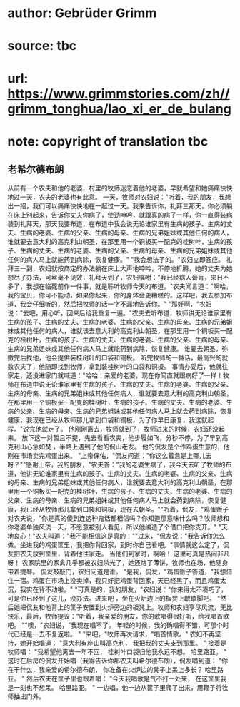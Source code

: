 # author: Gebrüder Grimm
# source: tbc
# url: https://www.grimmstories.com/zh//grimm_tonghua/lao_xi_er_de_bulang
# note: copyright of translation tbc

## 老希尔德布朗 

从前有一个农夫和他的老婆，村里的牧师迷恋着他的老婆，早就希望和她痛痛快快地过一天，农夫的老婆也有此意。
一天，牧师对农妇说："听着，我的朋友，我想出一招，我们可以痛痛快快地在一起过一天。我来告诉你，礼拜三那天，你必须躺在床上别起来，告诉你丈夫你病了，使劲呻吟，就跟真的病了一样，你一直得装病装到礼拜天，那天我要布道，在布道中我会说无论谁家里有生病的孩子、生病的丈夫、生病的老婆、生病的父亲、生病的母亲、生病的兄弟姐妹或其他任何的病人，谁就要去意大利的高克利山朝圣，在那里用一个铜板买一配克的桂树叶，生病的孩子、生病的丈夫、生病的老婆、生病的父亲、生病的母亲、生病的兄弟姐妹或其他任何的病人马上就能药到病除，恢复健康。"
"我会想法子的。"农妇立即答应。
礼拜三一到，农妇就按商定的办法躺在床上大声地呻吟，不停地折腾，她的丈夫为她想尽了办法，可丝毫不见效，礼拜天到了，农妇嘱咐："我已经病入膏肓，来日不多了，我想在临死前作一件事，就是聆听牧师今天的布道。"农夫闻言道："啊哈，我的宝贝，你可不能动，如果你起来，你的身体会更糟糕的。这样吧，我去参加布道，我会仔细听的，然后把牧师的话一字不漏地告诉你。"
"那好啊，"农妇说："去吧，用心听，回来后给我重复一遍。"农夫去听布道，牧师讲无论谁家里有生病的孩子、生病的丈夫、生病的老婆、生病的父亲、生病的母亲、生病的兄弟姐妹或其他任何的病人，谁就该去意大利的高克利山朝圣，在那里用一个铜板买一配克的桂树叶，生病的孩子、生病的丈夫、生病的老婆、生病的父亲、生病的母亲、生病的兄弟姐妹或其他任何病人马上就能药到病除，恢复健康。
谁要去朝圣，弥撒完后找他，他会提供装桂树叶的口袋和铜板。
听完牧师的一番话，最高兴的就数农夫了，他随即找到牧师，拿到装桂树叶的口袋和铜板。
事情办妥后，他就往家走，还没进家门就喊道："哈哈！亲爱的老婆，现在你简直就跟病好了一样！牧师在布道中说无论谁家里有生病的孩子、生病的丈夫、生病的老婆、生病的父亲、生病的母亲、生病的兄弟姐妹或其他任何病人，谁就要去意大利的高克利山朝圣，在那里用一个铜板买一配克的桂树叶，生病的孩子、生病的丈夫、生病的老婆、生病的父亲、生病的母亲、生病的兄弟姐妹或其他任何病人马上就会药到病除，恢复健康，我现在已经从牧师那儿拿到口袋和铜板，为了你早日康复，我这就起程。"说完他就走了。
他刚刚离去，牧师就到了，牧师进来的时候，农妇还没起来。
放下这一对暂且不提，先去看看农夫，他步履如飞，分秒不停，为了早到高克利山心急如焚
，半路上遇到了他的侃山老友。
他的侃友是个作鸡蛋生意的，他刚在市场卖完鸡蛋出来。
"上帝保佑，"侃友问道："你这么着急是上哪儿去呀？""感谢上帝，我的朋友，"农夫答："我的老婆生病了，我今天去听了牧师的布道，他讲无论谁家里有生病的孩子、生病的丈夫、生病的老婆、生病的父亲、生病的母亲、生病的兄弟姐妹或其他任何病人，谁就要去意大利的高克利山朝圣，在那里用一个铜板买一配克的桂树叶，生病的孩子、生病的丈夫、生病的老婆、生病的父亲、生病的母亲、生病的兄弟姐妹或其他任何病人马上就会药到病除，恢复健康，我已经从牧师那儿拿到口袋和铜板，现在去朝圣。""听着，侃友，"鸡蛋贩子对农夫说，"你是真的傻到连这种鬼话都相信吗？你知道那意味什么吗？牧师想和你老婆单独风流一天，不愿意被别人看见，所以他编造了个借口把你支开。"
"天地良心！"农夫叫道："我不能相信这是真的！""过来，"侃友说："我告诉你怎么做。坐进我的鸡蛋筐里，我把你背回家，到时你自己看吧。"事情就这么定了，侃友把农夫放到筐里，背着他往家走。
当他们到家时，啊哈！ 这里可真是热闹非凡呀！
农家院里的家禽几乎都被农妇杀光了，她还烙了薄饼，牧师也在场，他随身带着提琴。
侃友敲敲门，农妇问道是谁。
"是我，侃友，"鸡蛋贩子答道，"我想借住一宿。鸡蛋在市场上没卖掉，我只好把鸡蛋背回家，天已经黑了，而且鸡蛋太沉，我实在背不动啦。"
"可真是的，我的朋友，"农妇说："你来得太不凑巧了，可是你已经到了这儿，没办法。进来吧
，坐在火炉边上的板凳上歇歇脚吧。
"然后她把侃友和他背上的筐子安置到火炉旁边的板凳上。牧师和农妇享尽风流，无比快乐，最后，牧师提议："听着，我亲爱的朋友，你的歌唱得很好听，给我唱首歌吧。
""噢，"农妇说，"我现在唱不了。
年轻的时候，我的确唱得不错，可那个时代已经是一去不复返啦。 "
"来吧，"牧师再次请求，"唱首情歌。"
农妇不再坚持，她开始唱道：
"意大利有座山叫高克利，
我把我的丈夫支到那里。 "
接着是牧师唱：
"我希望他离去一年不回，
桂树叶口袋归他我永远不想。
哈里路亚。 "
这时在后房的侃友开始唱（我得告诉你那农夫叫希尔德布朗），侃友唱到道：
"你在干什么，我亲爱的希尔德布朗，
你准备在火炉边的凳子上呆上多长？
哈里路亚。 "
然后农夫在筐子里也跟着唱：
"今天我唱歌是气不打一处来，
在这筐里我是一刻也不想呆。
哈里路亚。 "
一边唱，他一边从筐子里爬了出来，用鞭子将牧师抽出门外。
